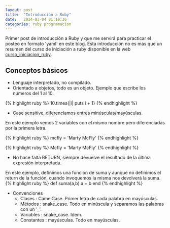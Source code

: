 ```yaml
---
layout: post
title:  "Introducción a Ruby"
date:   2014-03-04 01:10:36
categories: ruby programacion
---
```


Primer post de introducción a Ruby y que me servirá para practicar el posteo en formato 'yaml' en este blog. Esta introducción no es más que un resumen del curso de iniciación a ruby disponible en la web [curso_iniciacion_ruby].

Conceptos básicos
-----------------
  * Lenguaje interpretado, no compilado.
  * Orientado a objetos, todo es un objeto. Ejemplo que escribe los números del 1 al 10.

{% highlight ruby %}
10.times{|i| puts i + 1}
{% endhighlight %}

  * Case sensitive, diferenciamos entres minúsculas/mayúsculas. 

En este ejemplo vemos 2 variables con el mismo nombre pero diferenciadas por la primera letra.

{% highlight ruby %}
mcfly = 'Marty McFly'
{% endhighlight %}

{% highlight ruby %}
Mcfly = 'Marty McFly'
{% endhighlight %}

  * No hace falta RETURN, siempre devuelve el resultado de la última expresión interpretada.

En este ejemplo, definimos una función de suma y aunque no definimos el return de la función, cuando invoquemos la misma nos devolverá la suma.
{% highlight ruby %}
def suma(a,b)
  a + b
end
{% endhighlight %}

  * Convenciones
    - Clases : CamelCase. Primer letra de cada palabra en mayúsculas.
    - Métodos : snake_case. Todo en minúscula y separamos las palabras con un '_'.
    - Variables : snake_case. Idem.
    - Constantes : mayúsculas. Todo en mayúsculas.

[curso_iniciacion_ruby]:    http://www.floqq.com/
